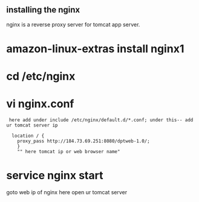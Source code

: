 ## installing the nginx
 nginx is a reverse proxy server for tomcat app server.
 # amazon-linux-extras install nginx1
 # cd /etc/nginx
 # vi nginx.conf
     here add under include /etc/nginx/default.d/*.conf; under this-- add ur tomcat server ip

      location / {
        proxy_pass http://184.73.69.251:8080/dptweb-1.0/;
        }
        "" here tomcat ip or web browser name"
# service nginx start
 goto web ip of nginx
 here open ur tomcat server
